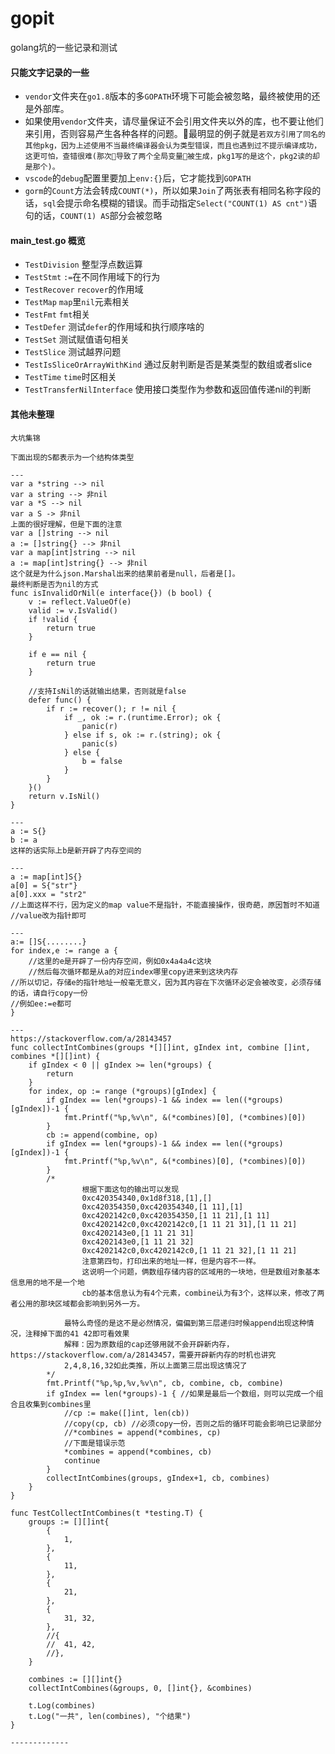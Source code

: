 # gopit
golang坑的一些记录和测试

#### 只能文字记录的一些
- `vendor`文件夹在`go1.8`版本的多`GOPATH`环境下可能会被忽略，最终被使用的还是外部库。
- 如果使用`vendor`文件夹，请尽量保证不会引用文件夹以外的库，也不要让他们来引用，否则容易产生各种各样的问题。最明显的例子就是`若双方引用了同名的其他pkg，因为上述使用不当最终编译器会认为类型错误，而且也遇到过不提示编译成功，这更可怕，查错很难(那次导致了两个全局变量被生成，pkg1写的是这个，pkg2读的却是那个)。`
- `vscode`的`debug`配置里要加上`env:{}`后，它才能找到`GOPATH`
- `gorm`的`Count`方法会转成`COUNT(*)`，所以如果`Join`了两张表有相同名称字段的话，`sql`会提示命名模糊的错误。而手动指定`Select("COUNT(1) AS cnt")`语句的话，`COUNT(1) AS`部分会被忽略

#### main_test.go 概览
- `TestDivision` 整型浮点数运算
- `TestStmt` `:=`在不同作用域下的行为
- `TestRecover` `recover`的作用域
- `TestMap` `map`里`nil`元素相关
- `TestFmt` `fmt`相关
- `TestDefer` 测试`defer`的作用域和执行顺序啥的
- `TestSet` 测试赋值语句相关
- `TestSlice` 测试越界问题
- `TestIsSliceOrArrayWithKind` 通过反射判断是否是某类型的数组或者slice
- `TestTime` `time`时区相关
- `TestTransferNilInterface` 使用接口类型作为参数和返回值传递nil的判断

#### 其他未整理
```
大坑集锦

下面出现的S都表示为一个结构体类型

---
var a *string --> nil
var a string --> 非nil
var a *S --> nil
var a S -> 非nil
上面的很好理解，但是下面的注意
var a []string --> nil
a := []string{} --> 非nil
var a map[int]string --> nil
a := map[int]string{} --> 非nil
这个就是为什么json.Marshal出来的结果前者是null，后者是[]。
最终判断是否为nil的方式
func isInvalidOrNil(e interface{}) (b bool) {
	v := reflect.ValueOf(e)
	valid := v.IsValid()
	if !valid {
		return true
	}

	if e == nil {
		return true
	}

	//支持IsNil的话就输出结果，否则就是false
	defer func() {
		if r := recover(); r != nil {
			if _, ok := r.(runtime.Error); ok {
				panic(r)
			} else if s, ok := r.(string); ok {
				panic(s)
			} else {
				b = false
			}
		}
	}()
	return v.IsNil()
}

---
a := S{}
b := a
这样的话实际上b是新开辟了内存空间的

---
a := map[int]S{}
a[0] = S{"str"}
a[0].xxx = "str2" 
//上面这样不行，因为定义的map value不是指针，不能直接操作，很奇葩，原因暂时不知道
//value改为指针即可

---
a:= []S{........}
for index,e := range a {
	//这里的e是开辟了一份内存空间，例如0x4a4a4c这块
	//然后每次循环都是从a的对应index哪里copy进来到这块内存
//所以切记，存储e的指针地址一般毫无意义，因为其内容在下次循环必定会被改变，必须存储的话，请自行copy一份
//例如ee:=e都可
}

---
https://stackoverflow.com/a/28143457
func collectIntCombines(groups *[][]int, gIndex int, combine []int, combines *[][]int) {
	if gIndex < 0 || gIndex >= len(*groups) {
		return
	}
	for index, op := range (*groups)[gIndex] {
		if gIndex == len(*groups)-1 && index == len((*groups)[gIndex])-1 {
			fmt.Printf("%p,%v\n", &(*combines)[0], (*combines)[0])
		}
		cb := append(combine, op)
		if gIndex == len(*groups)-1 && index == len((*groups)[gIndex])-1 {
			fmt.Printf("%p,%v\n", &(*combines)[0], (*combines)[0])
		}
		/*
				根据下面这句的输出可以发现
				0xc420354340,0x1d8f318,[1],[]
				0xc420354350,0xc420354340,[1 11],[1]
				0xc4202142c0,0xc420354350,[1 11 21],[1 11]
				0xc4202142c0,0xc4202142c0,[1 11 21 31],[1 11 21]
				0xc4202143e0,[1 11 21 31]
				0xc4202143e0,[1 11 21 32]
				0xc4202142c0,0xc4202142c0,[1 11 21 32],[1 11 21]
				注意第四句，打印出来的地址一样，但是内容不一样。
				这说明一个问题，俩数组存储内容的区域用的一块地，但是数组对象基本信息用的地不是一个地
				cb的基本信息认为有4个元素，combine认为有3个，这样以来，修改了两者公用的那块区域都会影响到另外一方。

			最特么奇怪的是这不是必然情况，偏偏到第三层递归时候append出现这种情况，注释掉下面的41 42即可看效果
			解释：因为原数组的cap还够用就不会开辟新内存，https://stackoverflow.com/a/28143457，需要开辟新内存的时机也讲究
			2,4,8,16,32如此类推，所以上面第三层出现这情况了
		*/
		fmt.Printf("%p,%p,%v,%v\n", cb, combine, cb, combine)
		if gIndex == len(*groups)-1 { //如果是最后一个数组，则可以完成一个组合且收集到combines里
			//cp := make([]int, len(cb))
			//copy(cp, cb) //必须copy一份，否则之后的循环可能会影响已记录部分
			//*combines = append(*combines, cp)
			//下面是错误示范
			*combines = append(*combines, cb)
			continue
		}
		collectIntCombines(groups, gIndex+1, cb, combines)
	}
}

func TestCollectIntCombines(t *testing.T) {
	groups := [][]int{
		{
			1,
		},
		{
			11,
		},
		{
			21,
		},
		{
			31, 32,
		},
		//{
		//	41, 42,
		//},
	}

	combines := [][]int{}
	collectIntCombines(&groups, 0, []int{}, &combines)

	t.Log(combines)
	t.Log("一共", len(combines), "个结果")
}

-------------
```
